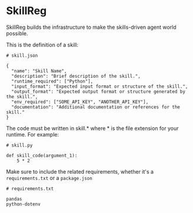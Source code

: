 # SkillReg

SkillReg builds the infrastructure to make the skills-driven agent world possible. 

This is the definition of a skill:

```
# skill.json

{
  "name": "Skill Name",
  "description": "Brief description of the skill.",
  "runtime_required": ["Python"],
  "input_format": "Expected input format or structure of the skill.",
  "output_format": "Expected output format or structure generated by the skill.",
  "env_required": ["SOME_API_KEY", "ANOTHER_API_KEY"],
  "documentation": "Additional documentation or references for the skill."
}

```

The code must be written in skill.* where * is the file extension for your runtime. For example:

```
# skill.py

def skill_code(argument_1):
    5 * 2

```

Make sure to include the related requirements, whether it's a `requirements.txt` or a `package.json`

```
# requirements.txt

pandas
python-dotenv

```